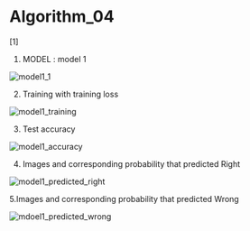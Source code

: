 # Algorithm_04

[1]
1. MODEL : model 1

![model1_1](https://user-images.githubusercontent.com/66271193/83517741-5e67a080-a514-11ea-9bda-80584e8b0262.png)

2. Training with training loss

![model1_training](https://user-images.githubusercontent.com/66271193/83517953-bdc5b080-a514-11ea-984b-5ff2b84136cc.png)

3. Test accuracy

![model1_accuracy](https://user-images.githubusercontent.com/66271193/83518074-f36a9980-a514-11ea-862b-8f3c9df84bfa.png)

4. Images and corresponding probability that predicted Right

![model1_predicted_right](https://user-images.githubusercontent.com/66271193/83518082-f6fe2080-a514-11ea-8be2-25296b0dd940.png)

5.Images and corresponding probability that predicted Wrong

![mdoel1_predicted_wrong](https://user-images.githubusercontent.com/66271193/83518093-fbc2d480-a514-11ea-8820-f35e4729f015.png)



